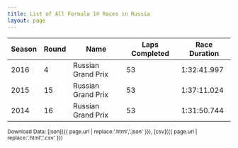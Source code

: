 ```yaml
---
title: List of All Formula 1® Races in Russia
layout: page
---
```


| Season | Round | Name | Laps Completed | Race Duration |
|--|--|--|--|--|
| 2016 | 4 | Russian Grand Prix | 53 | 1:32:41.997 |
| 2015 | 15 | Russian Grand Prix | 53 | 1:37:11.024 |
| 2014 | 16 | Russian Grand Prix | 53 | 1:31:50.744 |

<small>Download Data: [json]({{ page.url | replace:'.html','.json' }}), [csv]({{ page.url | replace:'.html','.csv' }})</small>
